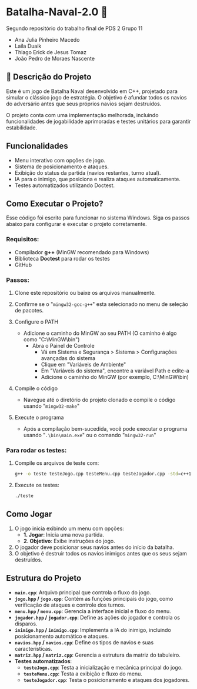 # **Batalha-Naval-2.0** 🚢
Segundo repositório do trabalho final de PDS 2
Grupo 11
- Ana Julia Pinheiro Macedo  
- Laila Duaik  
- Thiago Erick de Jesus Tomaz  
- João Pedro de Moraes Nascente  

## 📘 Descrição do Projeto
Este é um jogo de Batalha Naval desenvolvido em C++, projetado para simular o clássico jogo de estratégia. O objetivo é afundar todos os navios do adversário antes que seus próprios navios sejam destruídos.

O projeto conta com uma implementação melhorada, incluindo funcionalidades de jogabilidade aprimoradas e testes unitários para garantir estabilidade.

## Funcionalidades
- Menu interativo com opções de jogo.
- Sistema de posicionamento e ataques.
- Exibição do status da partida (navios restantes, turno atual).
- IA para o inimigo, que posiciona e realiza ataques automaticamente.
- Testes automatizados utilizando Doctest.

## Como Executar o Projeto?
Esse código foi escrito para funcionar no sistema Windows. Siga os passos abaixo para configurar e executar o projeto corretamente.

### Requisitos:
- Compilador **g++** (MinGW recomendado para Windows)
- Biblioteca **Doctest** para rodar os testes
- GitHub

### Passos:
1. Clone este repositório ou baixe os arquivos manualmente.
2. Confirme se o "`mingw32-gcc-g++`" esta selecionado no menu de seleção de pacotes.
3. Configure o PATH
   - Adicione o caminho do MinGW ao seu PATH (O caminho é algo como "C:\MinGW\bin")
     - Abra o Painel de Controle
       - Vá em Sistema e Segurança > Sistema > Configurações avançadas do sistema
       - Clique em "Variáveis de Ambiente"
       - Em "Variáveis do sistema", encontre a variável Path e edite-a
       - Adicione o caminho do MinGW (por exemplo, C:\MinGW\bin)

4. Compile o código
   - Navegue até o diretório do projeto clonado e compile o código usando "`mingw32-make`"

5. Execute o programa
   - Após a compilação bem-sucedida, você pode executar o programa usando "`.\bin\main.exe`" ou o comando "`mingw32-run`"
  
### Para rodar os testes:
1. Compile os arquivos de teste com:
   ```bash
   g++ -o teste testeJogo.cpp testeMenu.cpp testeJogador.cpp -std=c++11
   ```
2. Execute os testes:
   ```bash
   ./teste
   ```

## Como Jogar
1. O jogo inicia exibindo um menu com opções:
   - **1. Jogar**: Inicia uma nova partida.
   - **2. Objetivo**: Exibe instruções do jogo.
2. O jogador deve posicionar seus navios antes do início da batalha.
3. O objetivo é destruir todos os navios inimigos antes que os seus sejam destruídos.

## Estrutura do Projeto
- **`main.cpp`**: Arquivo principal que controla o fluxo do jogo.
- **`jogo.hpp` / `jogo.cpp`**: Contém as funções principais do jogo, como verificação de ataques e controle dos turnos.
- **`menu.hpp` / `menu.cpp`**: Gerencia a interface inicial e fluxo do menu.
- **`jogador.hpp` / `jogador.cpp`**: Define as ações do jogador e controla os disparos.
- **`inimigo.hpp` / `inimigo.cpp`**: Implementa a IA do inimigo, incluindo posicionamento automático e ataques.
- **`navios.hpp` / `navios.cpp`**: Define os tipos de navios e suas características.
- **`matriz.hpp` / `matriz.cpp`**: Gerencia a estrutura da matriz do tabuleiro.
- **Testes automatizados**:
  - **`testeJogo.cpp`**: Testa a inicialização e mecânica principal do jogo.
  - **`testeMenu.cpp`**: Testa a exibição e fluxo do menu.
  - **`testeJogador.cpp`**: Testa o posicionamento e ataques dos jogadores.
